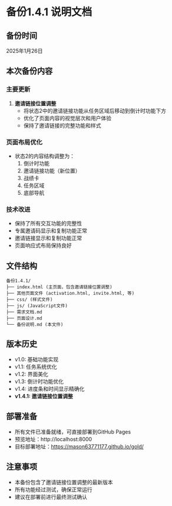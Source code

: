 # 备份1.4.1 说明文档

## 备份时间
2025年1月26日

## 本次备份内容

### 主要更新
1. **邀请链接位置调整**
   - 将状态2中的邀请链接功能从任务区域后移动到倒计时功能下方
   - 优化了页面内容的视觉层次和用户体验
   - 保持了邀请链接的完整功能和样式

### 页面布局优化
- 状态2的内容结构调整为：
  1. 倒计时功能
  2. 邀请链接功能（新位置）
  3. 战绩卡
  4. 任务区域
  5. 底部导航

### 技术改进
- 保持了所有交互功能的完整性
- 专属邀请码显示和复制功能正常
- 邀请链接显示和复制功能正常
- 页面响应式布局保持良好

## 文件结构
```
备份1.4.1/
├── index.html (主页面，包含邀请链接位置调整)
├── 其他页面文件 (activation.html, invite.html, 等)
├── css/ (样式文件)
├── js/ (JavaScript文件)
├── 需求文档.md
├── 页面设计.md
└── 备份说明.md (本文件)
```

## 版本历史
- v1.0: 基础功能实现
- v1.1: 任务系统优化
- v1.2: 界面美化
- v1.3: 倒计时功能优化
- v1.4: 进度条和时间显示精确化
- **v1.4.1: 邀请链接位置调整**

## 部署准备
- 所有文件已准备就绪，可直接部署到GitHub Pages
- 预览地址：http://localhost:8000
- 目标部署地址：https://mason63771177.github.io/gold/

## 注意事项
- 本备份包含了邀请链接位置调整的最新版本
- 所有功能经过测试，确保正常运行
- 建议在部署前进行最终测试确认